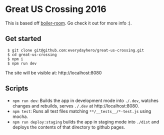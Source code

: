 # Great US Crossing 2016

This is based off [boiler-room](https://github.com/everydayhero/boiler-room). Go check it out for more info :).

## Get started

```
 $ git clone git@github.com:everydayhero/great-us-crossing.git
 $ cd great-us-crossing
 $ npm i
 $ npm run dev
```

The site will be visible at: http://localhost:8080

## Scripts

* `npm run dev`: Builds the app in development mode into `./.dev`, watches changes and rebuilds, serves `./.dev` at http://localhost:8080.
* `npm test`: Runs all test files matching `**/__tests__/*-test.js` using mocha.
* `npm run deploy:staging` builds the app in staging mode into `./dist` and deploys the contents of that directory to github pages.
